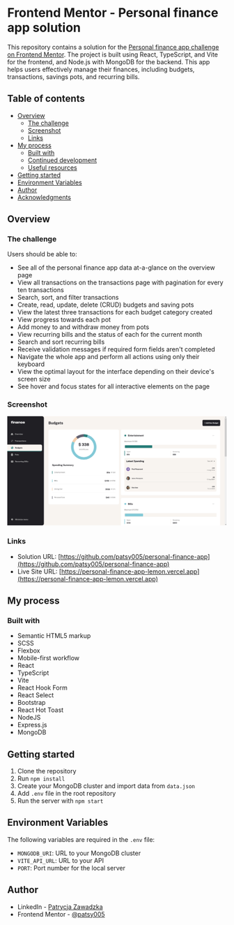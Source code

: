 # Frontend Mentor - Personal finance app solution

This repository contains a solution for the [Personal finance app challenge on Frontend Mentor](https://www.frontendmentor.io/challenges/personal-finance-app-JfjtZgyMt1). The project is built using React, TypeScript, and Vite for the frontend, and Node.js with MongoDB for the backend. This app helps users effectively manage their finances, including budgets, transactions, savings pots, and recurring bills.

## Table of contents

- [Overview](#overview)
  - [The challenge](#the-challenge)
  - [Screenshot](#screenshot)
  - [Links](#links)
- [My process](#my-process)
  - [Built with](#built-with)
  - [Continued development](#continued-development)
  - [Useful resources](#useful-resources)
- [Getting started](#getting-started)
- [Environment Variables](#environment-variables)
- [Author](#author)
- [Acknowledgments](#acknowledgments)


## Overview

### The challenge

Users should be able to:

- See all of the personal finance app data at-a-glance on the overview page
- View all transactions on the transactions page with pagination for every ten transactions
- Search, sort, and filter transactions
- Create, read, update, delete (CRUD) budgets and saving pots
- View the latest three transactions for each budget category created
- View progress towards each pot
- Add money to and withdraw money from pots
- View recurring bills and the status of each for the current month
- Search and sort recurring bills
- Receive validation messages if required form fields aren't completed
- Navigate the whole app and perform all actions using only their keyboard
- View the optimal layout for the interface depending on their device's screen size
- See hover and focus states for all interactive elements on the page

### Screenshot

![](./personal-finance-app_screenshot.png)

### Links

- Solution URL: [https://github.com/patsy005/personal-finance-app](https://github.com/patsy005/personal-finance-app)
- Live Site URL: [https://personal-finance-app-lemon.vercel.app](https://personal-finance-app-lemon.vercel.app)

## My process

### Built with

- Semantic HTML5 markup
- SCSS
- Flexbox
- Mobile-first workflow
- React
- TypeScript
- Vite
- React Hook Form
- React Select
- Bootstrap
- React Hot Toast
- NodeJS
- Express.js
- MongoDB

## Getting started

1. Clone the repository
2. Run `npm install`
3. Create your MongoDB cluster and import data from `data.json`
4. Add `.env` file in the root repository
5. Run the server with `npm start`

## Environment Variables

The following variables are required in the `.env` file:

- `MONGODB_URI`: URL to your MongoDB cluster
- `VITE_API_URL`: URL to your API
- `PORT`: Port number for the local server



## Author

- LinkedIn - [Patrycja Zawadzka](https://www.linkedin.com/in/patrycja-zawadzka-786836217/)
- Frontend Mentor - [@patsy005](https://www.frontendmentor.io/profile/patsy005)

